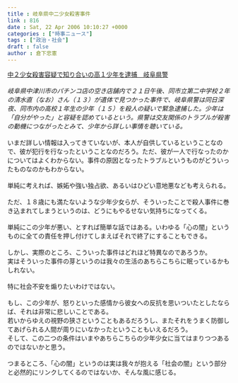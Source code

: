 ```yaml
---
title : 岐阜県中二少女殺害事件
link : 816
date : Sat, 22 Apr 2006 10:10:27 +0000
categories : ["時事ニュース"]
tags : ["政治・社会"]
draft : false
author : 倉下忠憲
---
```


<A HREF="http://www.asahi.com/national/update/0422/TKY200604220092.html" TARGET="_blank">中２少女殺害容疑で知り合いの高１少年を逮捕　岐阜県警</A><BR><BR><I>岐阜県中津川市のパチンコ店の空き店舗内で２１日午後、同市立第二中学校２年の清水直（なお）さん（１３）が遺体で見つかった事件で、岐阜県警は同日深夜、同市内の高校１年生の少年（１５）を殺人の疑いで緊急逮捕した。少年は「自分がやった」と容疑を認めているという。県警は交友関係のトラブルが殺害の動機につながったとみて、少年から詳しい事情を聴いている。</I><BR><BR>いまだ詳しい情報は入ってきていないが、本人が自供しているということなので、彼が犯行を行なったということなのだろう。ただ、彼が一人で行なったのかについてはよくわからない。事件の原因となったトラブルというものがどういったものなのかもわからない。<BR><BR>単純に考えれば、嫉妬や強い独占欲、あるいはひどい意地悪なども考えられる。<BR><BR>ただ、１８歳にも満たないような少年少女らが、そういったことで殺人事件に巻き込まれてしまうというのは、どうにもやるせない気持ちになってくる。<BR><BR>単純にこの少年が悪い、とすれば簡単な話ではある。いわゆる「心の闇」というものに全ての責任を押し付けてしまえばそれで終了にすることもできる。<BR><BR>しかし、実際のところ、こういった事件はどれほど特異なのであろうか。<BR>実はそういった事件の芽というのは我々の生活のあちらこちらに眠っているかもしれない。<BR><BR>特に社会不安を煽りたいわけではない。<BR><BR>もし、この少年が、怒りといった感情から彼女への反抗を思いついたとしたならば、それは非常に悲しいことである。<BR>若いからゆえの視野の狭さということもあるだろうし、またそれをうまく防御してあげられる人間が周りにいなかったということもいえるだろう。<BR>そして、この二つの条件はいまやあちらこちらの少年少女に当てはまりつつあるのではないかと思う。<BR><BR>つまるところ、「心の闇」というのは実は我々が抱える「社会の闇」という部分と必然的にリンクしてくるのではないか、そんな風に感じる。<br><br>
